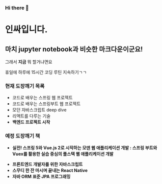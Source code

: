### Hi there 👋

# 인싸입니다.

## 마치 jupyter notebook과 비슷한 마크다운이군요!

그래서 <b>지금</b> 뭐 할거냐면요

휴일에 하루에 15시간 코딩 루틴 지속하기ㄱㄱ

### 현재 도장깨기 목록

- 코드로 배우는 스프링 웹 프로젝트
- 코드로 배우는 스프링부트 웹 프로젝트
- 모던 자바스크립트 deep dive
- 리액트를 다루는 기술
- <b>백엔드 프로젝트 시작<b>

### 예정 도장깨기 책
* 실전! 스프링 5와 Vue.js 2로 시작하는 모덴 웹 애플리케이션 개발 : 스프링 부트와 Vuex를 활용한 실습 중심의 풀스택 웹 애플리케이션 개발
- <b>프론트엔드 개발자를 위한 자바스크립트<b>
- <b>스무디 한 잔 마시며 끝내는 React Native</b>
- <b> 자바 ORM 표준 JPA 프로그래밍</b>


<!--
**JonghunCHAE/JonghunCHAE** is a ✨ _special_ ✨ repository because its `README.md` (this file) appears on your GitHub profile.

Here are some ideas to get you started:

- 🔭 I’m currently working on ...
- 🌱 I’m currently learning ...
- 👯 I’m looking to collaborate on ...
- 🤔 I’m looking for help with ...
- 💬 Ask me about ...
- 📫 How to reach me: ...
- 😄 Pronouns: ...
- ⚡ Fun fact: ...
-->
